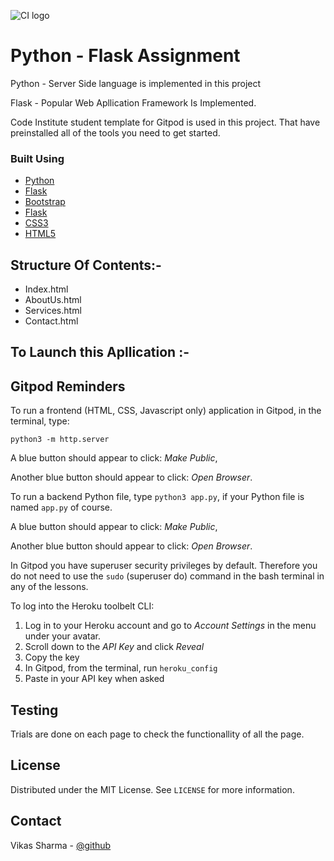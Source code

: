 ![CI logo](https://codeinstitute.s3.amazonaws.com/fullstack/ci_logo_small.png)


# Python - Flask Assignment

Python - Server Side language is implemented in this project

Flask - Popular Web Apllication Framework Is Implemented.


Code Institute student template for Gitpod is used in this project. That have preinstalled all of the tools you need to get started. 

### Built Using

* [Python](https://www.w3schools.com/python/)
* [Flask](https://www.w3schools.com/flask/)
* [Bootstrap](https://www.w3schools.com/bootstarp/)
* [Flask](https://www.w3schools.com/flask/)
* [CSS3](https://www.w3schools.com/css/)
* [HTML5](https://www.w3schools.com/html/)


## Structure Of Contents:-

* Index.html
* AboutUs.html
* Services.html
* Contact.html

## To Launch this Apllication :-

## Gitpod Reminders

To run a frontend (HTML, CSS, Javascript only) application in Gitpod, in the terminal, type:

`python3 -m http.server`

A blue button should appear to click: _Make Public_,

Another blue button should appear to click: _Open Browser_.

To run a backend Python file, type `python3 app.py`, if your Python file is named `app.py` of course.

A blue button should appear to click: _Make Public_,

Another blue button should appear to click: _Open Browser_.

In Gitpod you have superuser security privileges by default. Therefore you do not need to use the `sudo` (superuser do) command in the bash terminal in any of the lessons.

To log into the Heroku toolbelt CLI:

1. Log in to your Heroku account and go to *Account Settings* in the menu under your avatar.
2. Scroll down to the *API Key* and click *Reveal*
3. Copy the key
4. In Gitpod, from the terminal, run `heroku_config`
5. Paste in your API key when asked

## Testing

Trials are done on each page to check the functionallity of all the page.

  
<!-- LICENSE -->
## License

Distributed under the MIT License. See `LICENSE` for more information.

<!-- CONTACT -->
## Contact  

Vikas Sharma - [@github](https://github.com/vikasinder/)



